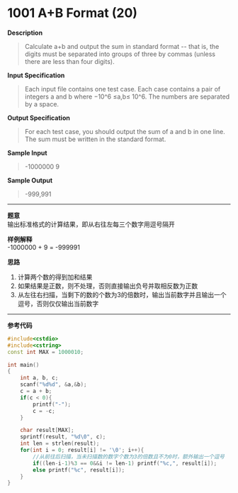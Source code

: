 # 1001 A+B Format (20)

**Description**  
> Calculate a+b and output the sum in standard format -- that is, the digits must be separated into groups of three by commas (unless there are less than four digits).

**Input Specification**  
> Each input file contains one test case. Each case contains a pair of integers a and b where −10^6 ≤a,b≤ 10^6. The numbers are separated by a space.

**Output Specification**  
> For each test case, you should output the sum of a and b in one line. The sum must be written in the standard format.

**Sample Input**  
> -1000000 9

**Sample Output**  
> -999,991


---


**题意**  
输出标准格式的计算结果，即从右往左每三个数字用逗号隔开

**样例解释**  
-1000000 + 9 = -999991

**思路**  
1. 计算两个数的得到加和结果
2. 如果结果是正数，则不处理，否则直接输出负号并取相反数为正数
3. 从左往右扫描，当剩下的数的个数为3的倍数时，输出当前数字并且输出一个逗号，否则仅仅输出当前数字

---


**参考代码**
```C++
#include<cstdio>
#include<cstring>
const int MAX = 1000010;

int main()
{
    int a, b, c;
    scanf("%d%d", &a,&b);
    c = a + b;
    if(c < 0){
        printf("-");
        c = -c;
    }

    char result[MAX];
    sprintf(result, "%d\0", c);
    int len = strlen(result);
    for(int i = 0; result[i] != '\0'; i++){
        //从前往后扫描，当未扫描数的数字个数为3的倍数且不为0时，额外输出一个逗号
        if((len-i-1)%3 == 0&&i != len-1) printf("%c,", result[i]);
        else printf("%c", result[i]);
    }
}
```